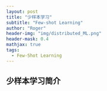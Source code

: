 ```yaml
---
layout: post
title: "少样本学习"
subtitle: "Few-shot Learning"
author: "Roger"
header-img: "img/distributed_ML.png"
header-mask: 0.4
mathjax: true
tags:
  - Few-Shot Learning
---
```


## 少样本学习简介












